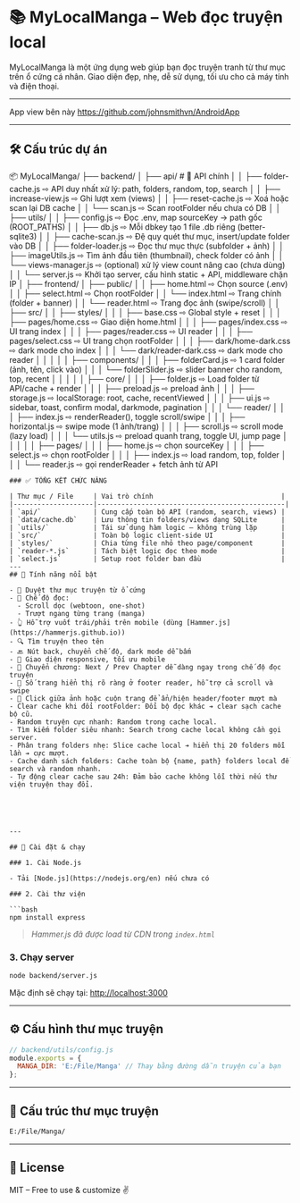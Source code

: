 # 📚 MyLocalManga – Web đọc truyện local

MyLocalManga là một ứng dụng web giúp bạn đọc truyện tranh từ thư mục trên ổ cứng cá nhân. Giao diện đẹp, nhẹ, dễ sử dụng, tối ưu cho cả máy tính và điện thoại.

---
App view bên này
https://github.com/johnsmithvn/AndroidApp

---
## 🛠️ Cấu trúc dự án

📦 MyLocalManga/
├── backend/
│   ├── api/                # 📡 API chính
│   │   ├── folder-cache.js      ⇨ API duy nhất xử lý: path, folders, random, top, search
│   │   ├── increase-view.js     ⇨ Ghi lượt xem (views)
│   │   ├── reset-cache.js       ⇨ Xoá hoặc scan lại DB cache
│   │   └── scan.js              ⇨ Scan rootFolder nếu chưa có DB
│
│   ├── utils/
│   │   ├── config.js            ⇨ Đọc .env, map sourceKey → path gốc (ROOT_PATHS)
│   │   ├── db.js                ⇨ Mỗi dbkey tạo 1 file .db riêng (better-sqlite3)
│   │   ├── cache-scan.js       ⇨ Đệ quy quét thư mục, insert/update folder vào DB
│   │   ├── folder-loader.js    ⇨ Đọc thư mục thực (subfolder + ảnh)
│   │   ├── imageUtils.js       ⇨ Tìm ảnh đầu tiên (thumbnail), check folder có ảnh
│   │   └── views-manager.js    ⇨ (optional) xử lý view count nâng cao (chưa dùng)
│
│   └── server.js               ⇨ Khởi tạo server, cấu hình static + API, middleware chặn IP
│
├── frontend/
│   ├── public/
│   │   ├── home.html            ⇨ Chọn source (.env)
│   │   ├── select.html          ⇨ Chọn rootFolder
│   │   └── index.html           ⇨ Trang chính (folder + banner)
│   │   └── reader.html          ⇨ Trang đọc ảnh (swipe/scroll)
│
│   ├── src/
│   │   ├── styles/
│   │   │   ├── base.css               ⇨ Global style + reset
│   │   │   ├── pages/home.css        ⇨ Giao diện home.html
│   │   │   ├── pages/index.css       ⇨ UI trang index
│   │   │   ├── pages/reader.css      ⇨ UI reader
│   │   │   ├── pages/select.css      ⇨ UI trang chọn rootFolder
│   │   │   ├── dark/home-dark.css    ⇨ dark mode cho index
│   │   │   └── dark/reader-dark.css  ⇨ dark mode cho reader
│   │   │
│   │   ├── components/
│   │   │   ├── folderCard.js         ⇨ 1 card folder (ảnh, tên, click vào)
│   │   │   └── folderSlider.js       ⇨ slider banner cho random, top, recent
│   │   │
│   │   ├── core/
│   │   │   ├── folder.js             ⇨ Load folder từ API/cache + render
│   │   │   ├── preload.js            ⇨ preload ảnh
│   │   │   ├── storage.js            ⇨ localStorage: root, cache, recentViewed
│   │   │   ├── ui.js                 ⇨ sidebar, toast, confirm modal, darkmode, pagination
│   │   │   └── reader/
│   │   │       ├── index.js          ⇨ renderReader(), toggle scroll/swipe
│   │   │       ├── horizontal.js     ⇨ swipe mode (1 ảnh/trang)
│   │   │       ├── scroll.js         ⇨ scroll mode (lazy load)
│   │   │       └── utils.js          ⇨ preload quanh trang, toggle UI, jump page
│   │   │
│   │   ├── pages/
│   │   │   ├── home.js               ⇨ chọn sourceKey
│   │   │   ├── select.js             ⇨ chọn rootFolder
│   │   │   ├── index.js              ⇨ load random, top, folder
│   │   │   └── reader.js             ⇨ gọi renderReader + fetch ảnh từ API

```
### ✅ TỔNG KẾT CHỨC NĂNG

| Thư mục / File     | Vai trò chính                                |
|--------------------|-----------------------------------------------|
| `api/`             | Cung cấp toàn bộ API (random, search, views) |
| `data/cache.db`    | Lưu thông tin folders/views dạng SQLite      |
| `utils/`           | Tái sử dụng hàm logic – không trùng lặp      |
| `src/`             | Toàn bộ logic client-side UI                 |
| `styles/`          | Chia từng file nhỏ theo page/component       |
| `reader-*.js`      | Tách biệt logic đọc theo mode                |
| `select.js`        | Setup root folder ban đầu                    |
---
## 🚀 Tính năng nổi bật

- 📂 Duyệt thư mục truyện từ ổ cứng
- 📖 Chế độ đọc:
  - Scroll dọc (webtoon, one-shot)
  - Trượt ngang từng trang (manga)
- 👆 Hỗ trợ vuốt trái/phải trên mobile (dùng [Hammer.js](https://hammerjs.github.io))
- 🔍 Tìm truyện theo tên
- 🔙 Nút back, chuyển chế độ, dark mode dễ bấm
- 📱 Giao diện responsive, tối ưu mobile
- 🔁 Chuyển chương: Next / Prev Chapter dễ dàng ngay trong chế độ đọc truyện
- 📄 Số trang hiển thị rõ ràng ở footer reader, hỗ trợ cả scroll và swipe
- 🎯 Click giữa ảnh hoặc cuộn trang để ẩn/hiện header/footer mượt mà
- Clear cache khi đổi rootFolder: Đổi bộ đọc khác ➔ clear sạch cache bộ cũ.
- Random truyện cực nhanh: Random trong cache local.
- Tìm kiếm folder siêu nhanh: Search trong cache local không cần gọi server.
- Phân trang folders nhẹ: Slice cache local ➔ hiển thị 20 folders mỗi lần ➔ cực mượt.
- Cache danh sách folders: Cache toàn bộ {name, path} folders local để search và random nhanh.
- Tự động clear cache sau 24h: Đảm bảo cache không lỗi thời nếu thư viện truyện thay đổi.





---

## 🔧 Cài đặt & chạy

### 1. Cài Node.js

- Tải [Node.js](https://nodejs.org/en) nếu chưa có

### 2. Cài thư viện

```bash
npm install express
```

> *Hammer.js đã được load từ CDN trong `index.html`*

### 3. Chạy server

```bash
node backend/server.js
```

Mặc định sẽ chạy tại: [http://localhost:3000](http://localhost:3000)

---

## ⚙️ Cấu hình thư mục truyện

```js
// backend/utils/config.js
module.exports = {
  MANGA_DIR: 'E:/File/Manga' // Thay bằng đường dẫn truyện của bạn
};
```

---

## 📸 Cấu trúc thư mục truyện

```txt
E:/File/Manga/
```

---

## 📜 License

MIT – Free to use & customize ✌️
